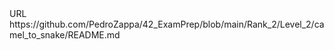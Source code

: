 <?xml version="1.0" encoding="UTF-8"?>
<!DOCTYPE plist PUBLIC "-//Apple//DTD PLIST 1.0//EN" "http://www.apple.com/DTDs/PropertyList-1.0.dtd">
<plist version="1.0">
<dict>
	<key>URL</key>
	<string>https://github.com/PedroZappa/42_ExamPrep/blob/main/Rank_2/Level_2/camel_to_snake/README.md</string>
</dict>
</plist>
